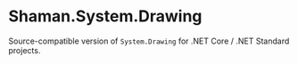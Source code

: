 ﻿# Shaman.System.Drawing

Source-compatible version of `System.Drawing` for .NET Core / .NET Standard projects.